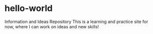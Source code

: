 # hello-world
Information and Ideas Repository
This is a learning and practice site for now, where I can work on ideas and new skills!
